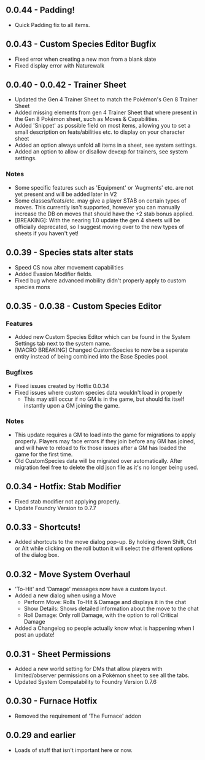 ## 0.0.44 - Padding!
* Quick Padding fix to all items.

## 0.0.43 - Custom Species Editor Bugfix
* Fixed error when creating a new mon from a blank slate
* Fixed display error with Naturewalk

## 0.0.40 - 0.0.42 - Trainer Sheet
* Updated the Gen 4 Trainer Sheet to match the Pokémon's Gen 8 Trainer Sheet
* Added missing elements from gen 4 Trainer Sheet that where present in the Gen 8 Pokémon sheet, such as Moves & Capabilities.
* Added 'Snippet' as possible field on most items, allowing you to set a small description on feats/abilities etc. to display on your character sheet
* Added an option always unfold all items in a sheet, see system settings.
* Added an option to allow or disallow dexexp for trainers, see system settings.
### Notes
* Some specific features such as 'Equipment' or 'Augments' etc. are not yet present and will be added later in V2
* Some classes/feats/etc. may give a player STAB on certain types of moves. This currently isn't supported, however you can manually increase the DB on moves that should have the +2 stab bonus applied.
* [BREAKING]: With the nearing 1.0 update the gen 4 sheets will be officially deprecated, so I suggest moving over to the new types of sheets if you haven't yet!

## 0.0.39 - Species stats alter stats
* Speed CS now alter movement capabilities
* Added Evasion Modifier fields.
* Fixed bug where advanced mobility didn't properly apply to custom species mons

## 0.0.35 - 0.0.38 - Custom Species Editor
### Features
* Added new Custom Species Editor which can be found in the System Settings tab next to the system name.
* [MACRO BREAKING] Changed CustomSpecies to now be a seperate entity instead of being combined into the Base Species pool.
### Bugfixes
* Fixed issues created by Hotfix 0.0.34
* Fixed issues where custom species data wouldn't load in properly
  * This may still occur if no GM is in the game, but should fix itself instantly upon a GM joining the game.
### Notes
* This update requires a GM to load into the game for migrations to apply properly. Players may face errors if they join before any GM has joined, and will have to reload to fix those issues after a GM has loaded the game for the first time.
* Old CustomSpecies data will be migrated over automatically. After migration feel free to delete the old json file as it's no longer being used.

## 0.0.34 - Hotfix: Stab Modifier
* Fixed stab modifier not applying properly.
* Update Foundry Version to 0.7.7

## 0.0.33 - Shortcuts!
* Added shortcuts to the move dialog pop-up. By holding down Shift, Ctrl or Alt while clicking on the roll button it will select the different options of the dialog box.

## 0.0.32 - Move System Overhaul
* 'To-Hit' and 'Damage' messages now have a custom layout.
* Added a new dialog when using a Move
    * Perform Move: Rolls To-Hit & Damage and displays it in the chat
    * Show Details: Shows detailed information about the move to the chat
    * Roll Damage: Only roll Damage, with the option to roll Critical Damage
* Added a Changelog so people actually know what is happening when I post an update!

## 0.0.31 - Sheet Permissions
* Added a new world setting for DMs that allow players with limited/observer permissions on a Pokémon sheet to see all the tabs.
* Updated System Compatability to Foundry Version 0.7.6

## 0.0.30 - Furnace Hotfix
* Removed the requirement of 'The Furnace' addon

## 0.0.29 and earlier
* Loads of stuff that isn't important here or now.
